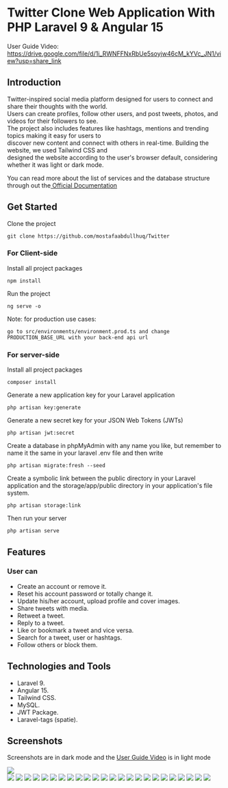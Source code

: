 <p align="center">
 <h1>Twitter Clone Web Application With PHP Laravel 9 & Angular 15
 </h1>
</p>

User Guide Video: https://drive.google.com/file/d/1i_RWNFFNxRbUe5soyjw46cM_kYVc_JN1/view?usp=share_link


## Introduction

Twitter-inspired social media platform designed for users to connect and share their thoughts with the world.</br>
Users can create profiles, follow other users, and post tweets, photos, and videos for their followers to see.</br>
The project also includes features like hashtags, mentions and trending topics making it easy for users to</br>
discover new content and connect with others in real-time. Building the website, we used Tailwind CSS and</br>
designed the website according to the user's browser default, considering whether it was light or dark mode.</br>

You can read more about the list of services and the database structure through out the<a href="https://github.com/mostafaabdullhuq/Twitter/blob/main/Twitter%20Clone%20Documentation.pdf"> Official Documentation</a>

## Get Started

Clone the project

```
git clone https://github.com/mostafaabdullhuq/Twitter
```

### For Client-side

Install all project packages

```
npm install
```

Run the project

```
ng serve -o
```

Note: for production use cases:

```
go to src/environments/environment.prod.ts and change PRODUCTION_BASE_URL with your back-end api url

```

### For server-side

Install all project packages

```
composer install
```

Generate a new application key for your Laravel application

```
php artisan key:generate
```

Generate a new secret key for your JSON Web Tokens (JWTs)

```
php artisan jwt:secret
```

Create a database in phpMyAdmin with any name you like, but remember to name it the same in your laravel .env file and then write

```
php artisan migrate:fresh --seed
```

Create a symbolic link between the public directory in your Laravel application and the storage/app/public directory in your application's file system.

```
php artisan storage:link
```

Then run your server

```
php artisan serve
```

## Features

### User can

<ul>
 <li>	Create an account or remove it.</li>
 <li>Reset his account password or totally change it.</li>
<li>	Update his/her account, upload profile and cover images.</li>
<li> Share tweets with media.</li>
<li>	Retweet a tweet.</li>
<li>	Reply to a tweet.</li>
<li>	Like or bookmark a tweet and vice versa.</li>
<li> Search for a tweet, user or hashtags. </li>
<li>	Follow others or block them.</li>
</ul>

## Technologies and Tools

<ul>
  <li> Laravel 9.</li>
  <li> Angular 15.</li>
  <li> Tailwind CSS.</li>
  <li>	MySQL.</li>
  <li>	JWT Package.</li>
  <li>	Laravel-tags (spatie).</li>
</ul>

## Screenshots

Screenshots are in dark mode and the <a href="https://drive.google.com/file/d/1i_RWNFFNxRbUe5soyjw46cM_kYVc_JN1/view?usp=share_link" >User Guide Video</a> is in light mode

<div>
<img src = "https://user-images.githubusercontent.com/117679026/223306023-1613b5fc-9b3b-467b-8fcd-37b472636677.jpeg" />
</div> 
<img src= "https://user-images.githubusercontent.com/117679026/223306622-bc9f7c20-3fe7-4a38-972d-b9ace3ab7208.jpeg" />
<img src="https://user-images.githubusercontent.com/117679026/223306712-c1280698-e2f9-4541-b858-c23827aed833.jpeg" />
<img src="https://user-images.githubusercontent.com/117679026/223306780-48470b04-c6c6-484a-8ae4-9c19dd23ec9e.jpeg" />
<img src="https://user-images.githubusercontent.com/117679026/223306896-954f7a8a-296d-43ac-a5d5-8243ed56f0ae.jpeg" />
<img src="https://user-images.githubusercontent.com/117679026/223307001-9a20c664-3866-4a82-b42d-74860b5806d0.jpeg" />
<img src="https://user-images.githubusercontent.com/117679026/223307159-376a87a8-693f-4fb2-93af-39c035c99ccd.jpeg" />
<img src="https://user-images.githubusercontent.com/117679026/223307143-11bafb76-86eb-4dc6-a45d-f9c3131dbefb.jpeg" />
<img src="https://user-images.githubusercontent.com/117679026/223307260-eacbc80e-d2ef-4b33-8ec8-892faede7b81.jpeg" />
<img src="https://user-images.githubusercontent.com/117679026/223307522-66e2ac65-2fc4-43f8-ae24-92629ff5f032.jpeg" />
<img src="https://user-images.githubusercontent.com/117679026/223307603-ce3b2841-3508-4c5f-81a4-d17f7cce2f2c.jpeg" />
<img src="https://user-images.githubusercontent.com/117679026/223307695-47072aaf-fc32-4780-bde6-02643fc3f524.jpeg" />
<img src="https://user-images.githubusercontent.com/117679026/223307791-59b28521-a24c-46f5-b1c2-490629d60475.jpeg" />
<img src="https://user-images.githubusercontent.com/117679026/223307877-8fdeb1da-35e5-4a97-aed6-34b79824a74d.jpeg" />
<img src="https://user-images.githubusercontent.com/117679026/223307986-bbf2ebb5-500c-4ec4-8d80-defe4151ba4b.jpeg" />
<img src="https://user-images.githubusercontent.com/117679026/223307963-d0100406-e2f3-4cdd-8329-d57e266c6c6b.jpeg" />
<img src="https://user-images.githubusercontent.com/117679026/223308449-53775dab-e70e-4693-9020-67f01d641004.jpeg" />
<img src="https://user-images.githubusercontent.com/117679026/223308570-0afec021-04e0-4bae-bec6-1645adfc9d82.jpeg" />
<img src="https://user-images.githubusercontent.com/117679026/223308720-38c3bd75-9738-40a1-adbf-c341f99424b6.jpeg" />
<img src="https://user-images.githubusercontent.com/117679026/223308815-77d1f9da-2fd3-4a5d-92bd-00d0aea82974.jpeg" />
<img src="https://user-images.githubusercontent.com/117679026/223308923-0dc60956-e1ea-43f8-9a0e-627e72db7cc3.jpeg" />
<img src="https://user-images.githubusercontent.com/117679026/223309035-f982a967-cf5a-4ef0-9078-c4fb9c6b36d2.jpeg" />
<img src="https://user-images.githubusercontent.com/117679026/223309143-fd20b6c3-dae5-45d3-8b57-4fb1cd4c378b.jpeg" />
<img src="https://user-images.githubusercontent.com/117679026/223309236-6b0baaa4-29e5-4ec4-a57d-ab7bfeff9e70.jpeg" />
<img src="https://user-images.githubusercontent.com/117679026/223309345-362a2fe5-4fc4-4b34-9e5f-b3fc805a9321.jpeg" />

